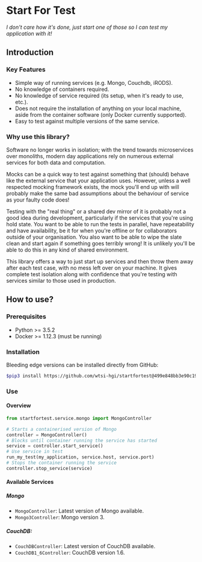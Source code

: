 # Start For Test 
*I don't care how it's done, just start one of those so I can test my application with it!*

## Introduction
### Key Features
- Simple way of running services (e.g. Mongo, Couchdb, iRODS).
- No knowledge of containers required.
- No knowledge of service required (its setup, when it's ready to use, etc.).
- Does not require the installation of anything on your local machine, aside from the container software (only Docker 
currently supported).
- Easy to test against multiple versions of the same service.

### Why use this library?
Software no longer works in isolation; with the trend towards microservices over monoliths, modern day applications 
rely on numerous external services for both data and computation.

Mocks can be a quick way to test against something that (should) behave like the external service that your 
application uses. However, unless a well respected mocking framework exists, the mock you'll end up with will probably 
make the same bad assumptions about the behaviour of service as your faulty code does!

Testing with the "real thing" or a shared dev mirror of it is probably not a good idea during development, 
particularly if the services that you're using hold state. You want to be able to run the tests in parallel, have 
repeatability and have availability, be it for when you're offline or for collaborators outside of your organisation. 
You also want to be able to wipe the slate clean and start again if something goes terribly wrong! It is unlikely you'll
be able to do this in any kind of shared environment.

This library offers a way to just start up services and then throw them away after each test case, with no mess left 
over on your machine. It gives complete test isolation along with confidence that you're testing with services similar 
to those used in production.


## How to use?
### Prerequisites
- Python >= 3.5.2
- Docker >= 1.12.3 (must be running)

### Installation
Bleeding edge versions can be installed directly from GitHub:
```bash
$pip3 install https://github.com/wtsi-hgi/startfortest@499e848bb3e90c19734b9850085b36b6ffd45c5a#startfortest
```

### Use
#### Overview
```python
from startfortest.service.mongo import MongoController

# Starts a containerised version of Mongo
controller = MongoController()              
# Blocks until container running the service has started
service = controller.start_service()      
# Use service in test
run_my_test(my_application, service.host, service.port)
# Stops the container running the service
controller.stop_service(service)                                 
```


#### Available Services
##### Mongo
- `MongoController`: Latest version of Mongo available.
- `Mongo3Controller`: Mongo version 3.

##### CouchDB:
- `CouchDBController`: Latest version of CouchDB available.
- `CouchDB1_6Controller`: CouchDB version 1.6.

